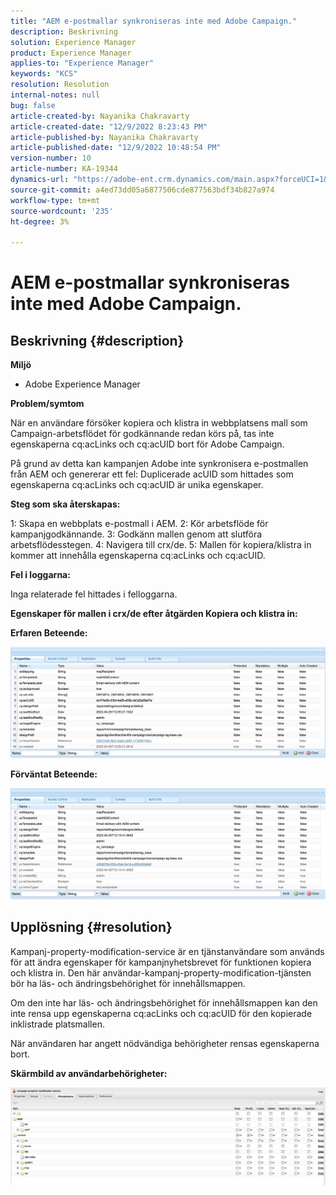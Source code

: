 ```yaml
---
title: "AEM e-postmallar synkroniseras inte med Adobe Campaign."
description: Beskrivning
solution: Experience Manager
product: Experience Manager
applies-to: "Experience Manager"
keywords: "KCS"
resolution: Resolution
internal-notes: null
bug: false
article-created-by: Nayanika Chakravarty
article-created-date: "12/9/2022 8:23:43 PM"
article-published-by: Nayanika Chakravarty
article-published-date: "12/9/2022 10:48:54 PM"
version-number: 10
article-number: KA-19344
dynamics-url: "https://adobe-ent.crm.dynamics.com/main.aspx?forceUCI=1&pagetype=entityrecord&etn=knowledgearticle&id=dd278a5b-ff77-ed11-81aa-6045bd006b3d"
source-git-commit: a4ed73dd05a6877506cde877563bdf34b827a974
workflow-type: tm+mt
source-wordcount: '235'
ht-degree: 3%

---
```


# AEM e-postmallar synkroniseras inte med Adobe Campaign.

## Beskrivning {#description}


<b>Miljö</b>

- Adobe Experience Manager

<b>Problem/symtom</b>

När en användare försöker kopiera och klistra in webbplatsens mall som Campaign-arbetsflödet för godkännande redan körs på, tas inte egenskaperna cq:acLinks och cq:acUID bort för Adobe Campaign.

På grund av detta kan kampanjen Adobe inte synkronisera e-postmallen från AEM och genererar ett fel: Duplicerade acUID som hittades som egenskaperna cq:acLinks och cq:acUID är unika egenskaper.



<b>Steg som ska återskapas:</b>

1: Skapa en webbplats e-postmall i AEM.
2: Kör arbetsflöde för kampanjgodkännande.
3: Godkänn mallen genom att slutföra arbetsflödesstegen.
4: Navigera till crx/de.
5: Mallen för kopiera/klistra in kommer att innehålla egenskaperna cq:acLinks och cq:acUID.

<b>Fel i loggarna:</b>

Inga relaterade fel hittades i felloggarna.



<b>Egenskaper för mallen i crx/de efter åtgärden Kopiera och klistra in:</b>

<b>Erfaren </b><b>Beteende:</b>

![](assets/___de278a5b-ff77-ed11-81aa-6045bd006b3d___.jpeg)

<b>Förväntat </b><b>Beteende</b><b>:</b>

![](assets/___e0278a5b-ff77-ed11-81aa-6045bd006b3d___.jpeg)


## Upplösning {#resolution}


Kampanj-property-modification-service är en tjänstanvändare som används för att ändra egenskaper för kampanjnyhetsbrevet för funktionen kopiera och klistra in.
Den här användar-kampanj-property-modification-tjänsten bör ha läs- och ändringsbehörighet för innehållsmappen.

Om den inte har läs- och ändringsbehörighet för innehållsmappen kan den inte rensa upp egenskaperna cq:acLinks och cq:acUID för den kopierade inklistrade platsmallen.

När användaren har angett nödvändiga behörigheter rensas egenskaperna bort.

<b>Skärmbild av användarbehörigheter:</b>

![](assets/5443ef52-35cc-ec11-a7b5-6045bd00db33.png)

